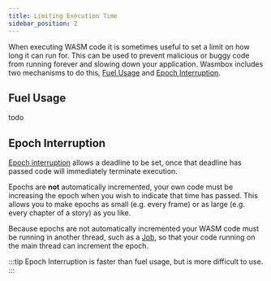 ```yaml
---
title: Limiting Execution Time
sidebar_position: 2
---
```


When executing WASM code it is sometimes useful to set a limit on how long it can run for. This can be used to prevent malicious or buggy code from running forever and slowing down your application. Wasmbox includes two mechanisms to do this, [Fuel Usage](./fuelusage.md) and [Epoch Interruption](./epochinterruption.md).

## Fuel Usage

todo

## Epoch Interruption

[Epoch interruption](./epochinterruption.md) allows a deadline to be set, once that deadline has passed code will immediately terminate execution.

Epochs are **not** automatically incremented, your own code must be increasing the epoch when you wish to indicate that time has passed. This allows you to make epochs as small (e.g. every frame) or as large (e.g. every chapter of a story) as you like.

Because epochs are not automatically incremented your WASM code must be running in another thread, such as a [Job](/docs/basics/jobs.md), so that your code running on the main thread can increment the epoch.

:::tip
Epoch Interruption is faster than fuel usage, but is more difficult to use.
:::